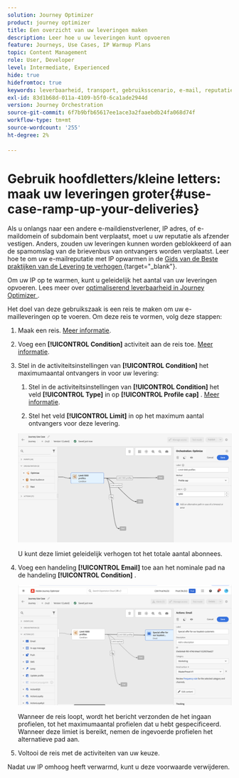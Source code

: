 ```yaml
---
solution: Journey Optimizer
product: journey optimizer
title: Een overzicht van uw leveringen maken
description: Leer hoe u uw leveringen kunt opvoeren
feature: Journeys, Use Cases, IP Warmup Plans
topic: Content Management
role: User, Developer
level: Intermediate, Experienced
hide: true
hidefromtoc: true
keywords: leverbaarheid, transport, gebruiksscenario, e-mail, reputatie
exl-id: 83d1b68d-011a-4109-b5f0-6ca1ade2944d
version: Journey Orchestration
source-git-commit: 6f7b9bfb65617ee1ace3a2faaebdb24fa068d74f
workflow-type: tm+mt
source-wordcount: '255'
ht-degree: 2%

---
```


# Gebruik hoofdletters/kleine letters: maak uw leveringen groter{#use-case-ramp-up-your-deliveries}

Als u onlangs naar een andere e-maildienstverlener, IP adres, of e-maildomein of subdomain bent verplaatst, moet u uw reputatie als afzender vestigen. Anders, zouden uw leveringen kunnen worden geblokkeerd of aan de spamomslag van de brievenbus van ontvangers worden verplaatst. Leer hoe te om uw e-mailreputatie met IP opwarmen in de [ Gids van de Beste praktijken van de Levering te verhogen ](https://experienceleague.adobe.com/docs/deliverability-learn/deliverability-best-practice-guide/additional-resources/generic-resources/increase-reputation-with-ip-warming.html){target="_blank"}.

Om uw IP op te warmen, kunt u geleidelijk het aantal van uw leveringen opvoeren. Lees meer over [ optimaliserend leverbaarheid in Journey Optimizer ](../reports/deliverability.md).

Het doel van deze gebruikszaak is een reis te maken om uw e-mailleveringen op te voeren. Om deze reis te vormen, volg deze stappen:

1. Maak een reis. [Meer informatie](journey-gs.md).

1. Voeg een **[!UICONTROL Condition]** activiteit aan de reis toe. [Meer informatie](condition-activity.md).

1. Stel in de activiteitsinstellingen van **[!UICONTROL Condition]** het maximumaantal ontvangers in voor uw levering:

   1. Stel in de activiteitsinstellingen van **[!UICONTROL Condition]** het veld **[!UICONTROL Type]** in op **[!UICONTROL Profile cap]** . [Meer informatie](condition-activity.md#profile_cap).

   1. Stel het veld **[!UICONTROL Limit]** in op het maximum aantal ontvangers voor deze levering.

   ![](assets/profile-cap-condition.png)

   U kunt deze limiet geleidelijk verhogen tot het totale aantal abonnees.

1. Voeg een handeling **[!UICONTROL Email]** toe aan het nominale pad na de handeling **[!UICONTROL Condition]** .

   ![](assets/ramp-up-deliveries-message.png)

   Wanneer de reis loopt, wordt het bericht verzonden de het ingaan profielen, tot het maximumaantal profielen dat u hebt gespecificeerd. Wanneer deze limiet is bereikt, nemen de ingevoerde profielen het alternatieve pad aan.

1. Voltooi de reis met de activiteiten van uw keuze.

Nadat uw IP omhoog heeft verwarmd, kunt u deze voorwaarde verwijderen.
